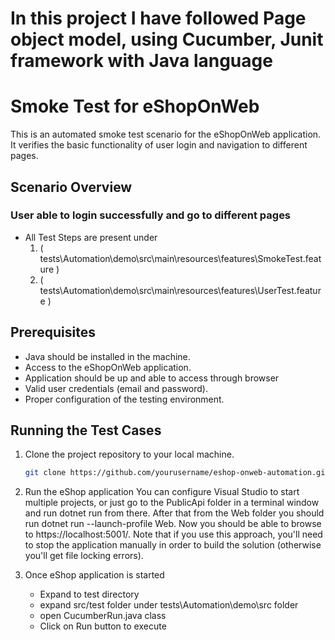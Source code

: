 # In this project I have followed Page object model, using Cucumber, Junit framework with Java language

# Smoke Test for eShopOnWeb

This is an automated smoke test scenario for the eShopOnWeb application. It verifies the basic functionality of user login and navigation to different pages.

## Scenario Overview

### User able to login successfully and go to different pages

- All Test Steps are present under
  1. ( tests\Automation\demo\src\main\resources\features\SmokeTest.feature )
  2. ( tests\Automation\demo\src\main\resources\features\UserTest.feature )

## Prerequisites

- Java should be installed in the machine.
- Access to the eShopOnWeb application.
- Application should be up and able to access through browser
- Valid user credentials (email and password).
- Proper configuration of the testing environment.

## Running the Test Cases

1. Clone the project repository to your local machine.

   ```bash
   git clone https://github.com/yourusername/eshop-onweb-automation.git
   ```

2. Run the eShop application
   You can configure Visual Studio to start multiple projects, or just go to the PublicApi folder in a terminal window and run dotnet run from there. After that from the Web folder you should run dotnet run --launch-profile Web. Now you should be able to browse to https://localhost:5001/. Note that if you use this approach, you'll need to stop the application manually in order to build the solution (otherwise you'll get file locking errors).

3. Once eShop application is started
   - Expand to test directory
   - expand src/test folder under tests\Automation\demo\src folder
   - open CucumberRun.java class
   - Click on Run button to execute
